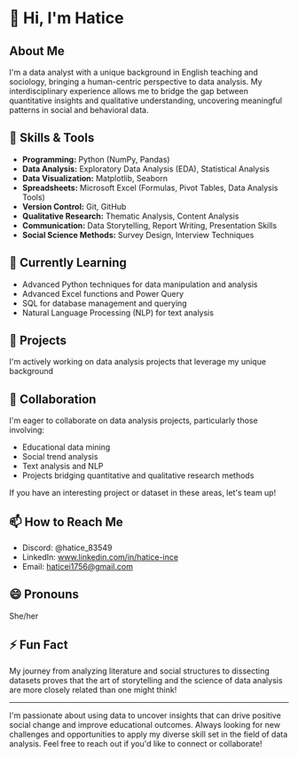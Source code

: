 # 👋 Hi, I'm Hatice

## About Me
I'm a data analyst with a unique background in English teaching and sociology, bringing a human-centric perspective to data analysis. My interdisciplinary experience allows me to bridge the gap between quantitative insights and qualitative understanding, uncovering meaningful patterns in social and behavioral data.

## 🚀 Skills & Tools
- **Programming:** Python (NumPy, Pandas)
- **Data Analysis:** Exploratory Data Analysis (EDA), Statistical Analysis
- **Data Visualization:** Matplotlib, Seaborn
- **Spreadsheets:** Microsoft Excel (Formulas, Pivot Tables, Data Analysis Tools)
- **Version Control:** Git, GitHub
- **Qualitative Research:** Thematic Analysis, Content Analysis
- **Communication:** Data Storytelling, Report Writing, Presentation Skills
- **Social Science Methods:** Survey Design, Interview Techniques

## 🌱 Currently Learning
- Advanced Python techniques for data manipulation and analysis
- Advanced Excel functions and Power Query
- SQL for database management and querying
- Natural Language Processing (NLP) for text analysis

## 💼 Projects
I'm actively working on data analysis projects that leverage my unique background

## 💞️ Collaboration
I'm eager to collaborate on data analysis projects, particularly those involving:
- Educational data mining
- Social trend analysis
- Text analysis and NLP
- Projects bridging quantitative and qualitative research methods

If you have an interesting project or dataset in these areas, let's team up!

## 📫 How to Reach Me
- Discord: @hatice_83549
- LinkedIn: www.linkedin.com/in/hatice-ince
- Email: haticei1756@gmail.com

## 😄 Pronouns
She/her

## ⚡ Fun Fact
My journey from analyzing literature and social structures to dissecting datasets proves that the art of storytelling and the science of data analysis are more closely related than one might think!

---

I'm passionate about using data to uncover insights that can drive positive social change and improve educational outcomes. Always looking for new challenges and opportunities to apply my diverse skill set in the field of data analysis. Feel free to reach out if you'd like to connect or collaborate!

<!---
incehatice/incehatice is a ✨ special ✨ repository because its `README.md` (this file) appears on your GitHub profile.
You can click the Preview link to take a look at your changes.
--->
